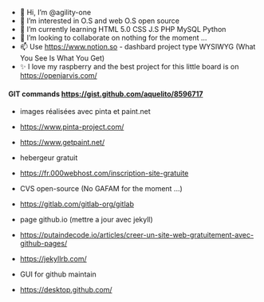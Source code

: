 - 👋 Hi, I’m @agility-one
- 👀 I’m interested in O.S and web O.S open source 
- 🌱 I’m currently learning HTML 5.0 CSS J.S PHP MySQL Python
- 💞️ I’m looking to collaborate on nothing for the moment ...
- 📫 Use https://www.notion.so - dashbard project type WYSIWYG (What You See Is What You Get)
- ✨ I love my raspberry and the best project for this little board is on https://openjarvis.com/

#### GIT commands https://gist.github.com/aquelito/8596717 ####

<!---
agility-one/agility-one is a ✨ special ✨ repository because its `README.md` (this file) appears on your GitHub profile.
You can click the Preview link to take a look at your changes.
--->

- images réalisées avec pinta et paint.net
- https://www.pinta-project.com/
- https://www.getpaint.net/

- hebergeur gratuit
- https://fr.000webhost.com/inscription-site-gratuite

- CVS open-source (No GAFAM for the moment ...)
- https://gitlab.com/gitlab-org/gitlab

- page github.io (mettre a jour avec jekyll)
- https://putaindecode.io/articles/creer-un-site-web-gratuitement-avec-github-pages/
- https://jekyllrb.com/

- GUI for github maintain
- https://desktop.github.com/
